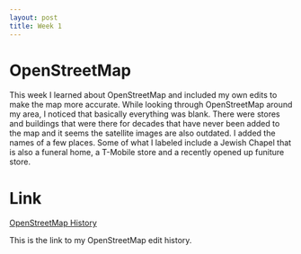 ```yaml
---
layout: post
title: Week 1
---
```


# OpenStreetMap
  This week I learned about OpenStreetMap and included my own edits to make the map more accurate. While looking
  through OpenStreetMap around my area, I noticed that basically everything was blank. There were stores and buildings
  that were there for decades that have never been added to the map and it seems the satellite images are also 
  outdated. I added the names of a few places. Some of what I labeled include a Jewish Chapel that is also a funeral home,
  a T-Mobile store and a recently opened up funiture store. 
  
  # Link
  [OpenStreetMap History](https://www.openstreetmap.org/user/Jimmyzs/history)
  
  This is the link to my OpenStreetMap edit history.
